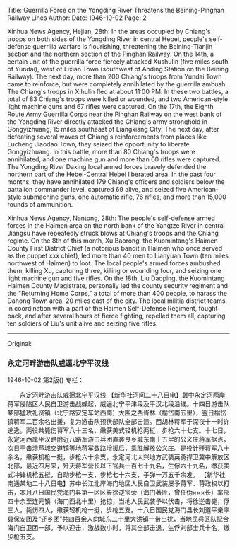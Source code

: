 Title: Guerrilla Force on the Yongding River Threatens the Beining-Pinghan Railway Lines
Author:
Date: 1946-10-02
Page: 2

Xinhua News Agency, Hejian, 28th: In the areas occupied by Chiang's troops on both sides of the Yongding River in central Hebei, people's self-defense guerrilla warfare is flourishing, threatening the Beining-Tianjin section and the northern section of the Pinghan Railway. On the 14th, a certain unit of the guerrilla force fiercely attacked Xushulin (five miles south of Yundai), west of Lixian Town (southwest of Anding Station on the Beining Railway). The next day, more than 200 Chiang's troops from Yundai Town came to reinforce, but were completely annihilated by the guerrilla ambush. The Chiang's troops in Xihulin fled at about 11:00 PM. In these two battles, a total of 83 Chiang's troops were killed or wounded, and two American-style light machine guns and 67 rifles were captured. On the 17th, the Eighth Route Army Guerrilla Corps near the Pinghan Railway on the west bank of the Yongding River directly attacked the Chiang's army stronghold in Gongyizhuang, 15 miles southeast of Liangxiang City. The next day, after defeating several waves of Chiang's reinforcements from places like Lucheng Jiaodao Town, they seized the opportunity to liberate Gongyizhuang. In this battle, more than 80 Chiang's troops were annihilated, and one machine gun and more than 60 rifles were captured. The Yongding River Daxing local armed forces bravely defended the northern part of the Hebei-Central Hebei liberated area. In the past four months, they have annihilated 179 Chiang's officers and soldiers below the battalion commander level, captured 69 alive, and seized five American-style submachine guns, one automatic rifle, 76 rifles, and more than 15,000 rounds of ammunition.

Xinhua News Agency, Nantong, 28th: The people's self-defense armed forces in the Haimen area on the north bank of the Yangtze River in central Jiangsu have repeatedly struck blows at Chiang's troops and the Chiang regime. On the 8th of this month, Xu Baorong, the Kuomintang's Haimen County First District Chief (a notorious bandit in Haimen who once served as the puppet xxx chief), led more than 40 men to Lianyuan Town (ten miles northwest of Haimen) to loot. The local people's armed forces ambushed them, killing Xu, capturing three, killing or wounding four, and seizing one light machine gun and five rifles. On the 18th, Liu Daoping, the Kuomintang Haimen County Magistrate, personally led the county security regiment and the "Returning Home Corps," a total of more than 400 people, to harass the Dahong Town area, 20 miles east of the city. The local militia district teams, in coordination with a part of the Haimen Self-Defense Regiment, fought back, and after several hours of fierce fighting, repelled them all, capturing ten soldiers of Liu's unit alive and seizing five rifles.



<hr /> 

Original: 


### 永定河畔游击队威逼北宁平汉线

1946-10-02
第2版()
专栏：

　　永定河畔游击队威逼北宁平汉线
    【新华社河间二十八日电】冀中永定河两岸蒋军侵陷区人民自卫游击战蜂起，威逼北宁平津段及平汉北段沿线。十四日游击队某部猛攻礼贤镇（北宁路安定车站西南）大围之西胥林（榆岱南五里），翌日榆岱镇蒋军二百余名出援，复为游击队预伏部队全部击溃。西胡林蒋军于深夜十一时许逃逸。两役共毙伤蒋军八十三名，缴获美式轻机枪两挺，步枪六十七支。十七日，永定河西岸平汉路附近八路军游击兵团直袭良乡城东南十五里的公义庄蒋军据点，次日于击溃芦城交道镇等地蒋军数路增援后，乘胜解放公义庄。是役计歼蒋军八十余名，缴获机枪一挺，步枪六十余支。永定河北大兴地方武装英勇捍卫冀中解放区北部，最近四月来，歼灭蒋军营长以下官兵一百七十九名，生俘六十九名，缴获美式冲锋机枪五挺，自动步枪一支，步枪七十六支，子弹一万五千余发。
    【新华社南通某地二十八日电】苏中长江北岸海门地区人民自卫武装屡予蒋军、蒋政权以打击，本月八日国民党海门县第一区区长徐逆宝荣（海门著匪，曾任伪×××长）率部四十余至连元镇（海门西北十里）抢掠，当地人民武装予以伏击，将徐逆击毙，俘三人，毙伤四人，缴获轻机枪一挺，步枪五支。十八日国民党海门县长刘道平亲率县保安团及“还乡团”共四百余人向城东二十里大洪镇一带出扰，当地民兵区队配合海门自卫团一部，予以迎击，激战数小时，将其全部击退，生俘刘部士兵十名，缴步枪五支。

